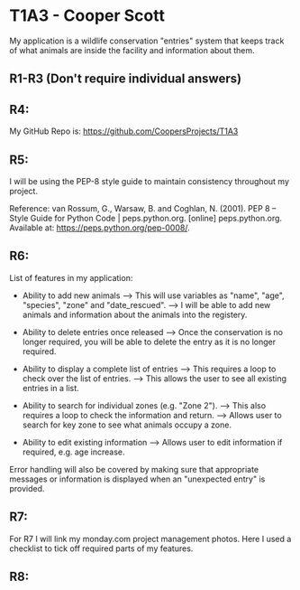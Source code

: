 # T1A3 - Cooper Scott
My application is a wildlife conservation "entries" system that keeps track of what animals are inside the facility and information about them.

## R1-R3 (Don't require individual answers)

## R4: 
My GitHub Repo is: https://github.com/CoopersProjects/T1A3

## R5: 
I will be using the PEP-8 style guide to maintain consistency throughout my project. 

Reference:
van Rossum, G., Warsaw, B. and Coghlan, N. (2001). PEP 8 – Style Guide for Python Code | peps.python.org. [online] peps.python.org. Available at: https://peps.python.org/pep-0008/.

## R6:
List of features in my application:
- Ability to add new animals
--> This will use variables as "name", "age", "species", "zone" and "date_rescued".
--> I will be able to add new animals and information about the animals into the registery.

- Ability to delete entries once released
--> Once the conservation is no longer required, you will be able to delete the entry as it is no longer required.

- Ability to display a complete list of entries
--> This requires a loop to check over the list of entries.
--> This allows the user to see all existing entries in a list.

- Ability to search for individual zones (e.g. "Zone 2").
--> This also requires a loop to check the information and return.
--> Allows user to search for key zone to see what animals occupy a zone.

- Ability to edit existing information
--> Allows user to edit information if required, e.g. age increase.

Error handling will also be covered by making sure that appropriate messages or information is displayed when an "unexpected entry" is provided.

## R7: 
For R7 I will link my monday.com project management photos. Here I used a checklist to tick off required parts of my features.

## R8:
